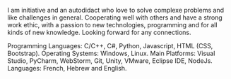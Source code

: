 I am initiative and an autodidact who love to solve complexe problems and like challenges in general.
Cooperating well with others and have a strong work ethic, with a passion to new technologies, programming and for all kinds of new knowledge.
Looking forward for any connections.

Programming Languages: C/C++, C#, Python, Javascript, HTML (CSS, Bootstrap).
Operating Systems: Windows, Linux.
Main Platforms: Visual Studio, PyCharm, WebStorm, Git, Unity, VMware, Eclipse IDE, NodeJs.
Languages: French, Hebrew and English.

